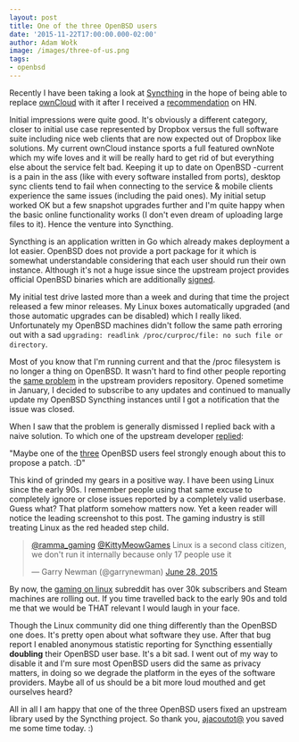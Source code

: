 ```yaml
---
layout: post
title: One of the three OpenBSD users
date: '2015-11-22T17:00:00.000-02:00'
author: Adam Wołk
image: /images/three-of-us.png
tags:
- openbsd
---
```


Recently I have been taking a look at [Syncthing](https://syncthing.net/) in the hope of being able to replace [ownCloud](https://owncloud.org/) with it after I received a [recommendation](https://news.ycombinator.com/item?id=10208565) on HN.

Initial impressions were quite good. It's obviously a different category, closer to initial use case represented by Dropbox versus the full software suite including nice web clients that are now expected out of Dropbox like solutions. My current ownCloud instance sports a full featured ownNote which my wife loves and it will be really hard to get rid of but everything else about the service felt bad. Keeping it up to date on OpenBSD -current is a pain in the ass (like with every software installed from ports), desktop sync clients tend to fail when connecting to the service & mobile clients experience the same issues (including the paid ones). My initial setup worked OK but a few snapshot upgrades further and I'm quite happy when the basic online functionality works (I don't even dream of uploading large files to it). Hence the venture into Syncthing.

Syncthing is an application written in Go which already makes deployment a lot easier. OpenBSD does not provide a port package for it which is somewhat understandable considering that each user should run their own instance. Although it's not a huge issue since the upstream project provides official OpenBSD binaries which are additionally [signed](https://syncthing.net/security.html).

My initial test drive lasted more than a week and during that time the project released a few minor releases. My Linux boxes automatically upgraded (and those automatic upgrades can be disabled) which I really liked. Unfortunately my OpenBSD machines didn't follow the same path erroring out with a sad `upgrading: readlink /proc/curproc/file: no such file or directory`.

Most of you know that I'm running current and that the /proc filesystem is no longer a thing on OpenBSD. It wasn't hard to find other people reporting the [same problem](https://github.com/syncthing/syncthing/issues/1272) in the upstream providers repository. Opened sometime in January, I decided to subscribe to any updates and continued to manually update my OpenBSD Syncthing instances until I got a notification that the issue was closed.

When I saw that the problem is generally dismissed I replied back with a naive solution. To which one of the upstream developer [replied](https://github.com/syncthing/syncthing/issues/1272#issuecomment-158780141):

"Maybe one of the [three](https://data.syncthing.net/#metrics) OpenBSD users feel strongly enough about this to propose a patch. :D"

This kind of grinded my gears in a positive way. I have been using Linux since the early 90s. I remember people using that same excuse to completely ignore or close issues reported by a completely valid userbase. Guess what? That platform somehow matters now. Yet a keen reader will notice the leading screenshot to this post. The gaming industry is still treating Linux as the red headed step child.

<blockquote class="twitter-tweet" lang="en"><p lang="en" dir="ltr"><a href="https://twitter.com/ramma_gaming">@ramma_gaming</a> <a href="https://twitter.com/KittyMeowGames">@KittyMeowGames</a> Linux is a second class citizen, we don&#39;t run it internally because only 17 people use it</p>&mdash; Garry Newman (@garrynewman) <a href="https://twitter.com/garrynewman/status/615071229947564032">June 28, 2015</a></blockquote>
<script async src="//platform.twitter.com/widgets.js" charset="utf-8"></script>

By now, the [gaming on linux](https://www.reddit.com/r/linux_gaming) subreddit has over 30k subscribers and Steam machines are rolling out. If you time travelled back to the early 90s and told me that we would be THAT relevant I would laugh in your face.

Though the Linux community did one thing differently than the OpenBSD one does. It's pretty open about what software they use. After that bug report I enabled anonymous statistic reporting for Syncthing essentially **doubling** their OpenBSD user base. It's a bit sad. I went out of my way to disable it and I'm sure most OpenBSD users did the same as privacy matters, in doing so we degrade the platform in the eyes of the software providers. Maybe all of us should be a bit more loud mouthed and get ourselves heard?

All in all I am happy that one of the three OpenBSD users fixed an upstream library used by the Syncthing project. So thank you, [ajacoutot@](https://github.com/kardianos/osext/commit/b4814f465fb1f92d46e37f7ef84d732ece7c3e3a) you saved me some time today. :)
